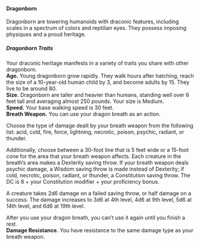 #### Dragonborn

Dragonborn are towering humanoids with draconic features, including scales in a spectrum of colors and reptilian eyes.
They possess imposing physiques and a proud heritage.

##### Dragonborn Traits
Your draconic heritage manifests in a variety of traits you share with other dragonborn.
\
**Age.**
Young dragonborn grow rapidly.
They walk hours after hatching, reach the size of a 10-year-old human child by 3, and become adults by 15.
They live to be around 80.
\
**Size.**
Dragonborn are taller and heavier than humans, standing well over 6 feet tall and averaging almost 250 pounds.
Your size is Medium.
\
**Speed.**
Your base walking speed is 30 feet.
\
**Breath Weapon.**
You can use your dragon breath as an action.

Choose the type of damage dealt by your breath weapon from the following list: acid, cold, fire, force, lightning, necrotic, poison, psychic, radiant, or thunder.

Additionally, choose between a 30-foot line that is 5 feet wide or a 15-foot cone for the area that your breath weapon affects.
Each creature in the breath’s area makes a Dexterity saving throw.
If your breath weapon deals psychic damage, a Wisdom saving throw is made instead of Dexterity; if cold, necrotic, poison, radiant, or thunder, a Constitution saving throw. The DC is 8 + your Constitution modifier + your proficiency bonus.

A creature takes 2d6 damage on a failed saving throw, or half damage on a success.
The damage increases to 3d6 at 4th level, 4d6 at 9th level, 5d6 at 14th level, and 6d6 at 19th level.

After you use your dragon breath, you can’t use it again until you finish a rest.
\
**Damage Resistance.**
You have resistance to the same damage type as your breath weapon.
